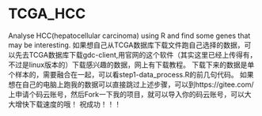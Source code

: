 # TCGA_HCC
Analyse HCC(hepatocellular carcinoma) using R and find some genes that may be interesting.
如果想自己从TCGA数据库下载文件跑自己选择的数据，可以先去TCGA数据库下载gdc-client,用官网的这个软件（其实这里已经上传得有，不过是linux版本的）下载感兴趣的数据，网上有下载教程。
下载下来的数据是单个样本的，需要融合在一起，可以看step1-data_process.R的前几句代码。
如果想在自己的电脑上跑我的数据可以直接跳过上述步骤，可以到https://gitee.com/上申请个码云账号，然后Fork一下我的项目，就可以导入你的码云账号，可以大大增快下载速度的哦！
祝成功！！！
